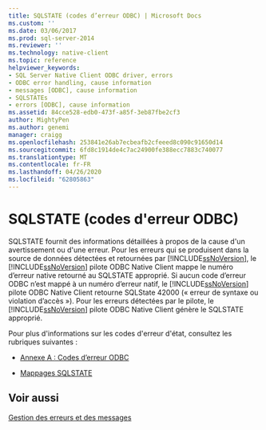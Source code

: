 ```yaml
---
title: SQLSTATE (codes d’erreur ODBC) | Microsoft Docs
ms.custom: ''
ms.date: 03/06/2017
ms.prod: sql-server-2014
ms.reviewer: ''
ms.technology: native-client
ms.topic: reference
helpviewer_keywords:
- SQL Server Native Client ODBC driver, errors
- ODBC error handling, cause information
- messages [ODBC], cause information
- SQLSTATEs
- errors [ODBC], cause information
ms.assetid: 84cce528-edb0-473f-a85f-3eb87fbe2cf3
author: MightyPen
ms.author: genemi
manager: craigg
ms.openlocfilehash: 253841e26ab7ecbeafb2cfeeed8c090c91650d14
ms.sourcegitcommit: 6fd8c1914de4c7ac24900fe388ecc7883c740077
ms.translationtype: MT
ms.contentlocale: fr-FR
ms.lasthandoff: 04/26/2020
ms.locfileid: "62805863"
---
```

# <a name="sqlstate-odbc-error-codes"></a>SQLSTATE (codes d'erreur ODBC)
  SQLSTATE fournit des informations détaillées à propos de la cause d'un avertissement ou d'une erreur. Pour les erreurs qui se produisent dans la source de données détectées et retournées par [!INCLUDE[ssNoVersion](../../includes/ssnoversion-md.md)], le [!INCLUDE[ssNoVersion](../../includes/ssnoversion-md.md)] pilote ODBC Native Client mappe le numéro d’erreur native retourné au SQLSTATE approprié. Si aucun code d’erreur ODBC n’est mappé à un numéro d’erreur natif, le [!INCLUDE[ssNoVersion](../../includes/ssnoversion-md.md)] pilote ODBC Native Client retourne SQLState 42000 (« erreur de syntaxe ou violation d’accès »). Pour les erreurs détectées par le pilote, le [!INCLUDE[ssNoVersion](../../includes/ssnoversion-md.md)] pilote ODBC Native Client génère le SQLSTATE approprié.  
  
 Pour plus d'informations sur les codes d'erreur d'état, consultez les rubriques suivantes :  
  
-   [Annexe A : Codes d’erreur ODBC](https://go.microsoft.com/fwlink/?LinkId=89356)  
  
-   [Mappages SQLSTATE](https://go.microsoft.com/fwlink/?LinkId=89355)  
  
## <a name="see-also"></a>Voir aussi  
 [Gestion des erreurs et des messages](handling-errors-and-messages.md)  
  
  
